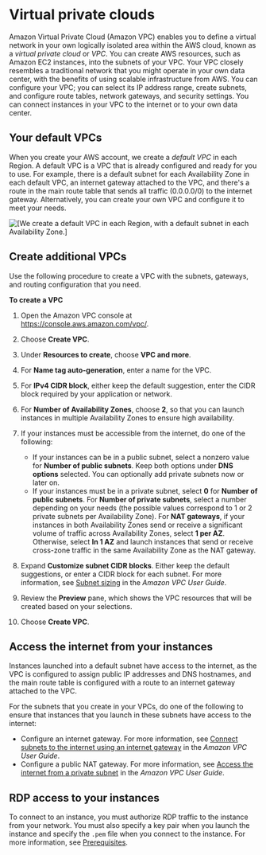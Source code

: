 # Virtual private clouds<a name="using-vpc"></a>

Amazon Virtual Private Cloud \(Amazon VPC\) enables you to define a virtual network in your own logically isolated area within the AWS cloud, known as a *virtual private cloud* or *VPC*\. You can create AWS resources, such as Amazon EC2 instances, into the subnets of your VPC\. Your VPC closely resembles a traditional network that you might operate in your own data center, with the benefits of using scalable infrastructure from AWS\. You can configure your VPC; you can select its IP address range, create subnets, and configure route tables, network gateways, and security settings\. You can connect instances in your VPC to the internet or to your own data center\.

## Your default VPCs<a name="default-vpcs"></a>

When you create your AWS account, we create a *default VPC* in each Region\. A default VPC is a VPC that is already configured and ready for you to use\. For example, there is a default subnet for each Availability Zone in each default VPC, an internet gateway attached to the VPC, and there's a route in the main route table that sends all traffic \(0\.0\.0\.0/0\) to the internet gateway\. Alternatively, you can create your own VPC and configure it to meet your needs\.

![\[We create a default VPC in each Region, with a default subnet in each Availability Zone.\]](http://docs.aws.amazon.com/AWSEC2/latest/WindowsGuide/images/default-vpc.png)

## Create additional VPCs<a name="create-nondefault-vpcs"></a>

Use the following procedure to create a VPC with the subnets, gateways, and routing configuration that you need\.

**To create a VPC**

1. Open the Amazon VPC console at [https://console\.aws\.amazon\.com/vpc/](https://console.aws.amazon.com/vpc/)\.

1. Choose **Create VPC**\.

1. Under **Resources to create**, choose **VPC and more**\.

1. For **Name tag auto\-generation**, enter a name for the VPC\.

1. For **IPv4 CIDR block**, either keep the default suggestion, enter the CIDR block required by your application or network\.

1. For **Number of Availability Zones**, choose **2**, so that you can launch instances in multiple Availability Zones to ensure high availability\.

1. If your instances must be accessible from the internet, do one of the following:
   + If your instances can be in a public subnet, select a nonzero value for **Number of public subnets**\. Keep both options under **DNS options** selected\. You can optionally add private subnets now or later on\.
   + If your instances must be in a private subnet, select **0** for **Number of public subnets**\. For **Number of private subnets**, select a number depending on your needs \(the possible values correspond to 1 or 2 private subnets per Availability Zone\)\. For **NAT gateways**, if your instances in both Availability Zones send or receive a significant volume of traffic across Availability Zones, select **1 per AZ**\. Otherwise, select **In 1 AZ** and launch instances that send or receive cross\-zone traffic in the same Availability Zone as the NAT gateway\.

1. Expand **Customize subnet CIDR blocks**\. Either keep the default suggestions, or enter a CIDR block for each subnet\. For more information, see [Subnet sizing](https://docs.aws.amazon.com/vpc/latest/userguide/configure-subnets.html#subnet-sizing) in the *Amazon VPC User Guide*\.

1. Review the **Preview** pane, which shows the VPC resources that will be created based on your selections\.

1. Choose **Create VPC**\.

## Access the internet from your instances<a name="access-internet-from-vpc"></a>

Instances launched into a default subnet have access to the internet, as the VPC is configured to assign public IP addresses and DNS hostnames, and the main route table is configured with a route to an internet gateway attached to the VPC\.

For the subnets that you create in your VPCs, do one of the following to ensure that instances that you launch in these subnets have access to the internet:
+ Configure an internet gateway\. For more information, see [Connect subnets to the internet using an internet gateway](https://docs.aws.amazon.com/vpc/latest/userguide/VPC_Internet_Gateway.html) in the *Amazon VPC User Guide*\.
+ Configure a public NAT gateway\. For more information, see [Access the internet from a private subnet](https://docs.aws.amazon.com/vpc/latest/userguide/nat-gateway-scenarios.html#public-nat-internet-access) in the *Amazon VPC User Guide*\.

## RDP access to your instances<a name="rdp-access-to-vpc"></a>

To connect to an instance, you must authorize RDP traffic to the instance from your network\. You must also specify a key pair when you launch the instance and specify the `.pem` file when you connect to the instance\. For more information, see [Prerequisites](connecting_to_windows_instance.md#rdp-prereqs)\.